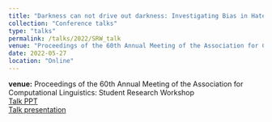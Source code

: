 ```yaml
---
title: "Darkness can not drive out darkness: Investigating Bias in Hate SpeechDetection Models"
collection: "Conference talks"
type: "talks"
permalink: /talks/2022/SRW_talk
venue: "Proceedings of the 60th Annual Meeting of the Association for Computational Linguistics: Student Research Workshop"
date: 2022-05-27
location: "Online"
---
```

<b>venue:</b> Proceedings of the 60th Annual Meeting of the Association for Computational Linguistics: Student Research Workshop<br>
<a href="/files/talks/2022/SRW_2022/ACL_SRW_2022_presentation.pdf">Talk PPT</a><br>
<a href="/files/talks/2022/SRW_2022/video1714387791.mp4">Talk presentation</a>
